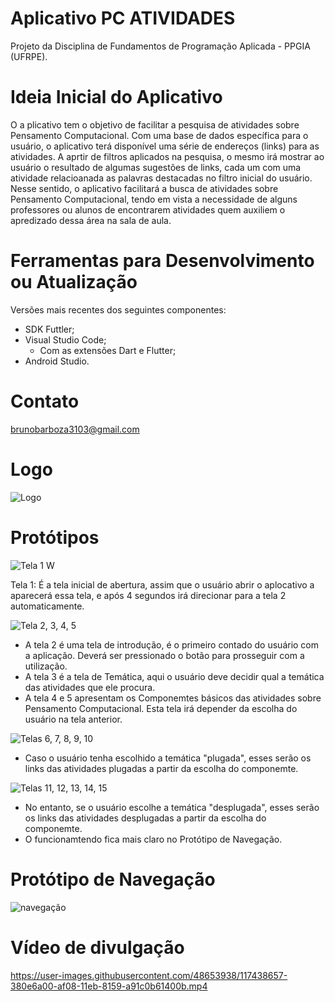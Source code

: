 # Aplicativo PC ATIVIDADES
Projeto da Disciplina de Fundamentos de Programação Aplicada - PPGIA (UFRPE).

# Ideia Inicial do Aplicativo
O a plicativo tem o objetivo de facilitar a pesquisa de atividades sobre Pensamento Computacional. Com uma base de dados específica para o usuário, o aplicativo terá disponível uma série de endereços (links) para as atividades. A aprtir de filtros aplicados na pesquisa, o mesmo irá mostrar ao usuário o resultado de algumas sugestões de links, cada um com uma atividade relacioanada as palavras destacadas no filtro inicial do usuário. Nesse sentido, o aplicativo facilitará a busca de atividades sobre Pensamento Computacional, tendo em vista a necessidade de alguns professores ou alunos de encontrarem atividades quem auxiliem o apredizado dessa área na sala de aula. 

# Ferramentas para Desenvolvimento ou Atualização
Versões mais recentes dos seguintes componentes:
- SDK Futtler;
- Visual Studio Code;
    - Com as extensões Dart e Flutter;
- Android Studio.

# Contato
brunobarboza3103@gmail.com

# Logo

![Logo](https://user-images.githubusercontent.com/48653938/123106424-00ec0d80-d40f-11eb-8b29-90e3dd5b01d0.png)

# Protótipos

![Tela 1 W](https://user-images.githubusercontent.com/48653938/123101013-ff6c1680-d409-11eb-9cf0-32a75d920337.png)



Tela 1: É a tela inicial de abertura, assim que o usuário abrir o aplocativo a aparecerá essa tela, e após 4 segundos irá direcionar para a tela 2 automaticamente.


![Tela 2, 3, 4, 5](https://user-images.githubusercontent.com/48653938/122934562-02053800-d346-11eb-8634-548c92ae70b9.jpg)

- A tela 2 é uma tela de introdução, é o primeiro contado do usuário com a aplicação. Deverá ser pressionado o botão para prosseguir com a utilização.
- A tela 3 é a tela de Temática, aqui o usuário deve decidir qual a temática das atividades que ele procura.
- A tela 4 e 5 apresentam os Componemtes básicos das atividades sobre Pensamento Computacional. Esta tela irá depender da escolha do usuário na tela anterior.

![Telas 6, 7, 8, 9, 10](https://user-images.githubusercontent.com/48653938/122934641-177a6200-d346-11eb-8220-81414a330f09.jpg)

- Caso o usuário tenha escolhido a temática "plugada", esses serão os links das atividades plugadas a partir da escolha do componemte.

![Telas 11, 12, 13, 14, 15](https://user-images.githubusercontent.com/48653938/122934698-23662400-d346-11eb-9e9d-387390160e01.jpg)


- No entanto, se o usuário escolhe a temática "desplugada", esses serão os links das atividades desplugadas a partir da escolha do componemte. 
- O funcionamtendo fica mais claro no Protótipo de Navegação.



# Protótipo de Navegação

![navegação](https://user-images.githubusercontent.com/48653938/123101429-6f7a9c80-d40a-11eb-8c06-86f9b51e6690.png)


# Vídeo de divulgação

https://user-images.githubusercontent.com/48653938/117438657-380e6a00-af08-11eb-8159-a91c0b61400b.mp4






